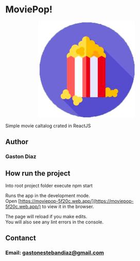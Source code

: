# MoviePop!
<p align="center">
  <img  width="300" height="300" src="https://github.com/GastonEDiaz/moviepop/blob/master/src/statics/principal.png" />
</p>

Simple movie caltalog crated in ReactJS

## Author
### Gaston Diaz

## How run the project

Into root project folder execute npm start

Runs the app in the development mode.<br />
Open [https://moviepop-5f20c.web.app/](https://moviepop-5f20c.web.app/) to view it in the browser. 

The page will reload if you make edits.<br />
You will also see any lint errors in the console.

## Contanct
### Email: gastonestebandiaz@gmail.com
